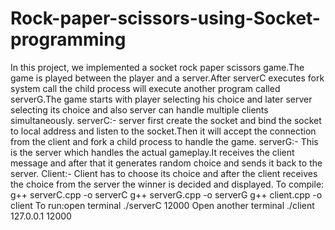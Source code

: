 # Rock-paper-scissors-using-Socket-programming
In this project, we implemented a socket rock paper scissors game.The game is played between the player and a server.After serverC executes fork system call the child process will execute another program called serverG.The game starts with player selecting his choice and later server selecting its choice  and also server can handle multiple clients simultaneously.
serverC:- server first create the socket and bind the socket to local address and listen to the socket.Then it will accept the connection from the client and fork a child process to handle the game.
serverG:- This is the server which handles the actual gameplay.It receives the client message and after that it generates random choice and sends it back to the server.
Client:- Client has to choose its choice and after the client receives the choice from the server the winner is decided and displayed.
To compile:
g++ serverC.cpp -o serverC
g++ serverG.cpp -o serverG
g++ client.cpp -o client
To run:open terminal
./serverC 12000
Open another terminal
./client 127.0.0.1 12000
